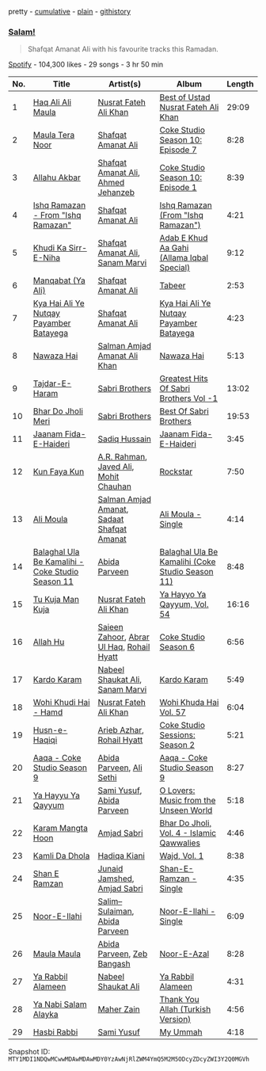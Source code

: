 pretty - [cumulative](/playlists/cumulative/37i9dQZF1DX38snDqzaVVW.md) - [plain](/playlists/plain/37i9dQZF1DX38snDqzaVVW) - [githistory](https://github.githistory.xyz/mackorone/spotify-playlist-archive/blob/main/playlists/plain/37i9dQZF1DX38snDqzaVVW)

### [Salam!](https://open.spotify.com/playlist/37i9dQZF1DX38snDqzaVVW)

> Shafqat Amanat Ali with his favourite tracks this Ramadan.

[Spotify](https://open.spotify.com/user/spotify) - 104,300 likes - 29 songs - 3 hr 50 min

| No. | Title | Artist(s) | Album | Length |
|---|---|---|---|---|
| 1 | [Haq Ali Ali Maula](https://open.spotify.com/track/5PjqyZ3iFTaQgfSkbIOY1G) | [Nusrat Fateh Ali Khan](https://open.spotify.com/artist/5HcunTidTUrOaf8V0iJcvl) | [Best of Ustad Nusrat Fateh Ali Khan](https://open.spotify.com/album/3G9LyV2ySOK2L1GZdqUb28) | 29:09 |
| 2 | [Maula Tera Noor](https://open.spotify.com/track/43MM7jOLwi9QQRbGXcz6Tx) | [Shafqat Amanat Ali](https://open.spotify.com/artist/5SuRAj1A9FEHj5NxS86YAm) | [Coke Studio Season 10: Episode 7](https://open.spotify.com/album/6N6JL68Ji3Huws0DNHlnv3) | 8:28 |
| 3 | [Allahu Akbar](https://open.spotify.com/track/0oulvgKe81qlq8UvIW3uha) | [Shafqat Amanat Ali](https://open.spotify.com/artist/5SuRAj1A9FEHj5NxS86YAm), [Ahmed Jehanzeb](https://open.spotify.com/artist/5Vn3nku07sgnvFCS5Lw4wX) | [Coke Studio Season 10: Episode 1](https://open.spotify.com/album/5OFJg7KklIIfXF2xxtMCj8) | 8:39 |
| 4 | [Ishq Ramazan \- From "Ishq Ramazan"](https://open.spotify.com/track/7v9kVugVA3CQP9mFbnBJ2d) | [Shafqat Amanat Ali](https://open.spotify.com/artist/5SuRAj1A9FEHj5NxS86YAm) | [Ishq Ramazan \(From "Ishq Ramazan"\)](https://open.spotify.com/album/2f1CWqFilSHfBmHaXcFGEF) | 4:21 |
| 5 | [Khudi Ka Sirr\-E\-Niha](https://open.spotify.com/track/2q9M99cF21590ziA2sbsSq) | [Shafqat Amanat Ali](https://open.spotify.com/artist/5SuRAj1A9FEHj5NxS86YAm), [Sanam Marvi](https://open.spotify.com/artist/6ckyg7wmYQLuUqRkLtKnj5) | [Adab E Khud Aa Gahi \(Allama Iqbal Special\)](https://open.spotify.com/album/6pYqkQjBtcoI9zwcg1OBaA) | 9:12 |
| 6 | [Manqabat \(Ya Ali\)](https://open.spotify.com/track/0ZsNuSiKfbDHwOCT7HojSE) | [Shafqat Amanat Ali](https://open.spotify.com/artist/5SuRAj1A9FEHj5NxS86YAm) | [Tabeer](https://open.spotify.com/album/6zvlSsksjFjshGKJm3lJWD) | 2:53 |
| 7 | [Kya Hai Ali Ye Nutqay Payamber Batayega](https://open.spotify.com/track/6ix7LFcayNvGcZtGXdJxMR) | [Shafqat Amanat Ali](https://open.spotify.com/artist/5SuRAj1A9FEHj5NxS86YAm) | [Kya Hai Ali Ye Nutqay Payamber Batayega](https://open.spotify.com/album/2vNtjTSfZLmbvEo8Oh735q) | 4:23 |
| 8 | [Nawaza Hai](https://open.spotify.com/track/3ufmF7hTQHvky89sVw5oN4) | [Salman Amjad Amanat Ali Khan](https://open.spotify.com/artist/4ALYs4SJTcFPzvlW2quWi0) | [Nawaza Hai](https://open.spotify.com/album/6IFyVP3I3Ul0rvCxBRa6m9) | 5:13 |
| 9 | [Tajdar\-E\-Haram](https://open.spotify.com/track/5R6920vG1ZLfJRHdtjYLso) | [Sabri Brothers](https://open.spotify.com/artist/0sbtGmW8r5bxfXzla8a7eI) | [Greatest Hits Of Sabri Brothers Vol \-1](https://open.spotify.com/album/7aSicRbA49R2zYwtsfCopg) | 13:02 |
| 10 | [Bhar Do Jholi Meri](https://open.spotify.com/track/3TDdtOJHNegr41uz3eAKE7) | [Sabri Brothers](https://open.spotify.com/artist/0sbtGmW8r5bxfXzla8a7eI) | [Best Of Sabri Brothers](https://open.spotify.com/album/6lsUBzPAKmw8m4gibjHEPN) | 19:53 |
| 11 | [Jaanam Fida\-E\-Haideri](https://open.spotify.com/track/5RIxkzoEZwMxJEgthuXk5u) | [Sadiq Hussain](https://open.spotify.com/artist/6pI2YAu9hfL6oYxzJwaT4t) | [Jaanam Fida\-E\-Haideri](https://open.spotify.com/album/7CofIOLkJdTIMBYkDn0oaa) | 3:45 |
| 12 | [Kun Faya Kun](https://open.spotify.com/track/7F8RNvTQlvbeBLeenycvN6) | [A.R\. Rahman](https://open.spotify.com/artist/1mYsTxnqsietFxj1OgoGbG), [Javed Ali](https://open.spotify.com/artist/4W91bbPB2CTSsHwt7eqNl7), [Mohit Chauhan](https://open.spotify.com/artist/5GnnSrwNCGyfAU4zuIytiS) | [Rockstar](https://open.spotify.com/album/3RZxrS2dDZlbsYtMRM89v8) | 7:50 |
| 13 | [Ali Moula](https://open.spotify.com/track/6Xrt06njNbpLPRDY1NbCXs) | [Salman Amjad Amanat](https://open.spotify.com/artist/6aHuhOS0sztFWAbBRyn30E), [Sadaat Shafqat Amanat](https://open.spotify.com/artist/3oOno2g4btrjp7CsJKKcuv) | [Ali Moula \- Single](https://open.spotify.com/album/2TGcxq3O0uwxJVgO42z75K) | 4:14 |
| 14 | [Balaghal Ula Be Kamalihi \- Coke Studio Season 11](https://open.spotify.com/track/3JHjtY0r0WXjBsLAQxHvO4) | [Abida Parveen](https://open.spotify.com/artist/4EkSOXM6psqNE4w6j0tEEl) | [Balaghal Ula Be Kamalihi \(Coke Studio Season 11\)](https://open.spotify.com/album/30qaFfo3HRskheKw8zXWuv) | 8:48 |
| 15 | [Tu Kuja Man Kuja](https://open.spotify.com/track/0iPhgN8JFxBqpCkbIlgNcn) | [Nusrat Fateh Ali Khan](https://open.spotify.com/artist/5HcunTidTUrOaf8V0iJcvl) | [Ya Hayyo Ya Qayyum, Vol\. 54](https://open.spotify.com/album/4Lsw8VQzpNtQQHdgvOM9Cs) | 16:16 |
| 16 | [Allah Hu](https://open.spotify.com/track/5COYSZGnYxlkoPYU2N9a8H) | [Saieen Zahoor](https://open.spotify.com/artist/3qicDXfpXrkSeFOJfHjG9q), [Abrar Ul Haq](https://open.spotify.com/artist/5Z1MqXZgG3ooTyK3oqQVpw), [Rohail Hyatt](https://open.spotify.com/artist/2coWJ1vqnp7z8eh0Vd5gPl) | [Coke Studio Season 6](https://open.spotify.com/album/1zJtqhpXJiqVBOP91oM0Ky) | 6:56 |
| 17 | [Kardo Karam](https://open.spotify.com/track/5MznqLWNL6gkiC7Uql7FMc) | [Nabeel Shaukat Ali](https://open.spotify.com/artist/1NkQbSzN7LhkURNg2ChZMp), [Sanam Marvi](https://open.spotify.com/artist/6ckyg7wmYQLuUqRkLtKnj5) | [Kardo Karam](https://open.spotify.com/album/0EquNfzNoWFua3v1fIy7od) | 5:49 |
| 18 | [Wohi Khudi Hai \- Hamd](https://open.spotify.com/track/3THMwRl9JhZkbzKOn0FjSS) | [Nusrat Fateh Ali Khan](https://open.spotify.com/artist/5HcunTidTUrOaf8V0iJcvl) | [Wohi Khuda Hai Vol\. 57](https://open.spotify.com/album/5TYbHNXo0SeRNytc4BT7TU) | 6:04 |
| 19 | [Husn\-e\-Haqiqi](https://open.spotify.com/track/2Qry5LiUPVW4KBumqJo4Df) | [Arieb Azhar](https://open.spotify.com/artist/0IuKvmIDo3KrY937MVh08P), [Rohail Hyatt](https://open.spotify.com/artist/2coWJ1vqnp7z8eh0Vd5gPl) | [Coke Studio Sessions: Season 2](https://open.spotify.com/album/1W9cr6LNkNTfX5YKBOGFMu) | 5:21 |
| 20 | [Aaqa \- Coke Studio Season 9](https://open.spotify.com/track/7ullpqaNSeTxBObPH8djXd) | [Abida Parveen](https://open.spotify.com/artist/4EkSOXM6psqNE4w6j0tEEl), [Ali Sethi](https://open.spotify.com/artist/3NegWDGp038A3FIi3gSYzl) | [Aaqa \- Coke Studio Season 9](https://open.spotify.com/album/6A5WZRxOF5DGX7RRWADhYl) | 8:27 |
| 21 | [Ya Hayyu Ya Qayyum](https://open.spotify.com/track/1ls3yy0y5JFqIt3qd2vGXe) | [Sami Yusuf](https://open.spotify.com/artist/7GnedB795OhbMbojdC3bzj), [Abida Parveen](https://open.spotify.com/artist/4EkSOXM6psqNE4w6j0tEEl) | [O Lovers: Music from the Unseen World](https://open.spotify.com/album/2JiEwsAb7Wa3Xxn9gbd3z9) | 5:18 |
| 22 | [Karam Mangta Hoon](https://open.spotify.com/track/2fUX65guMPXpaCkxg1pJg9) | [Amjad Sabri](https://open.spotify.com/artist/5O8fzkJErOVKDvWgs7bBJ3) | [Bhar Do Jholi, Vol\. 4 \- Islamic Qawwalies](https://open.spotify.com/album/2hhnDdh8gKCvfXJ7E7FXIT) | 4:46 |
| 23 | [Kamli Da Dhola](https://open.spotify.com/track/76iTPVZ6hHKxjczCcIrJrc) | [Hadiqa Kiani](https://open.spotify.com/artist/24X1z32aFn59XU4P9Vh9gP) | [Wajd, Vol\. 1](https://open.spotify.com/album/1avSRwSXzcUpGLtIl90OnY) | 8:38 |
| 24 | [Shan E Ramzan](https://open.spotify.com/track/4hylxbiNeIuj997IECSmqd) | [Junaid Jamshed](https://open.spotify.com/artist/2DmMcw1UxHSzAEFrMY3r2D), [Amjad Sabri](https://open.spotify.com/artist/5O8fzkJErOVKDvWgs7bBJ3) | [Shan\-E\-Ramzan \- Single](https://open.spotify.com/album/0L1lEgslkPfwzrJ4d7VVz3) | 4:35 |
| 25 | [Noor\-E\-Ilahi](https://open.spotify.com/track/0haStQZr8cgw5jU121JSeA) | [Salim–Sulaiman](https://open.spotify.com/artist/6ohaQzKaXrobAL8paLSaxq), [Abida Parveen](https://open.spotify.com/artist/4EkSOXM6psqNE4w6j0tEEl) | [Noor\-E\-Ilahi \- Single](https://open.spotify.com/album/4tr24T6sT0z1VDjbTlaxBV) | 6:09 |
| 26 | [Maula Maula](https://open.spotify.com/track/41bOleZs1DSWfxBLtCpSdl) | [Abida Parveen](https://open.spotify.com/artist/4EkSOXM6psqNE4w6j0tEEl), [Zeb Bangash](https://open.spotify.com/artist/0QuAJhN4N4LgXtdU3yUS24) | [Noor\-E\-Azal](https://open.spotify.com/album/4cN5MKoETae7GLcbzJxuFY) | 8:28 |
| 27 | [Ya Rabbil Alameen](https://open.spotify.com/track/6z95hvERZO7pG9pd1GyN7K) | [Nabeel Shaukat Ali](https://open.spotify.com/artist/1NkQbSzN7LhkURNg2ChZMp) | [Ya Rabbil Alameen](https://open.spotify.com/album/6ZGHInu9fHT8pBz3xzkR0W) | 4:31 |
| 28 | [Ya Nabi Salam Alayka](https://open.spotify.com/track/5HHjEUuf9lNhQWJ1pZeGgI) | [Maher Zain](https://open.spotify.com/artist/6PUZZX4GCzeFS0GaDWxVwz) | [Thank You Allah \(Turkish Version\)](https://open.spotify.com/album/1Wul1gjulHQkgnZ1aZMgne) | 4:56 |
| 29 | [Hasbi Rabbi](https://open.spotify.com/track/1VQI2F0o229lNoyFC9d6eh) | [Sami Yusuf](https://open.spotify.com/artist/7GnedB795OhbMbojdC3bzj) | [My Ummah](https://open.spotify.com/album/3mInNCcr0tAvc6eFSTSUcz) | 4:18 |

Snapshot ID: `MTY1MDI1NDQwMCwwMDAwMDAwMDY0YzAwNjRlZWM4YmQ5M2M5ODcyZDcyZWI3Y2Q0MGVh`
